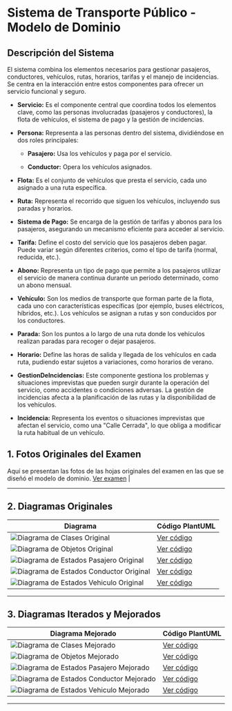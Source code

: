 # Sistema de Transporte Público - Modelo de Dominio


## Descripción del Sistema

El sistema combina los elementos necesarios para gestionar pasajeros, conductores, vehículos, rutas, horarios, tarifas y el manejo de incidencias. Se centra en la interacción entre estos componentes para ofrecer un servicio funcional y seguro.

- **Servicio:** Es el componente central que coordina todos los elementos clave, como las personas involucradas (pasajeros y conductores), la flota de vehículos, el sistema de pago y la gestión de incidencias.

- **Persona:** Representa a las personas dentro del sistema, dividiéndose en dos roles principales:

    - **Pasajero:** Usa los vehículos y paga por el servicio.

    - **Conductor:** Opera los vehículos asignados.

- **Flota:** Es el conjunto de vehículos que presta el servicio, cada uno asignado a una ruta específica.

- **Ruta:** Representa el recorrido que siguen los vehículos, incluyendo sus paradas y horarios.

- **Sistema de Pago:** Se encarga de la gestión de tarifas y abonos para los pasajeros, asegurando un mecanismo eficiente para acceder al servicio.

- **Tarifa:** Define el costo del servicio que los pasajeros deben pagar. Puede variar según diferentes criterios, como el tipo de tarifa (normal, reducida, etc.).

- **Abono:** Representa un tipo de pago que permite a los pasajeros utilizar el servicio de manera continua durante un periodo determinado, como un abono mensual.

- **Vehículo:** Son los medios de transporte que forman parte de la flota, cada uno con características específicas (por ejemplo, buses eléctricos, híbridos, etc.). Los vehículos se asignan a rutas y son conducidos por los conductores.

- **Parada:** Son los puntos a lo largo de una ruta donde los vehículos realizan paradas para recoger o dejar pasajeros.

- **Horario:** Define las horas de salida y llegada de los vehículos en cada ruta, pudiendo estar sujetos a variaciones, como horarios de verano.

- **GestionDeIncidencias:** Este componente gestiona los problemas y situaciones imprevistas que pueden surgir durante la operación del servicio, como accidentes o condiciones adversas. La gestión de incidencias afecta a la planificación de las rutas y la disponibilidad de los vehículos.

- **Incidencia:** Representa los eventos o situaciones imprevistas que afectan el servicio, como una "Calle Cerrada", lo que obliga a modificar la ruta habitual de un vehículo.



## 1. Fotos Originales del Examen

Aquí se presentan las fotos de las hojas originales del examen en las que se diseñó el modelo de dominio. [Ver examen](images/ExamenParcial/README.md) |

---

## 2. Diagramas Originales 


| Diagrama | Código PlantUML |
|----------|------------------|
| ![Diagrama de Clases Original](images/modelosUML/DdC_Original.svg) | [Ver código](modelosUML/DdC_Original.puml) |
| ![Diagrama de Objetos Original](images/modelosUML/DdO_Original.svg) | [Ver código](modelosUML/DdO_Original.puml) |
| ![Diagrama de Estados Pasajero Original](images/modelosUML/DdE_Pasajero_Original.svg) | [Ver código](modelosUML/DdE_Pasajero_Original.puml) |
| ![Diagrama de Estados Conductor Original](images/modelosUML/DdE_Conductor_Original.svg) | [Ver código](modelosUML/DdE_Conductor_Original.puml) |
| ![Diagrama de Estados Vehiculo Original](images/modelosUML/DdE_Vehiculo_Original.svg) | [Ver código](modelosUML/DdE_Vehiculo_Original.puml) 

---

## 3. Diagramas Iterados y Mejorados


| Diagrama Mejorado | Código PlantUML |
|--------------------|------------------|
| ![Diagrama de Clases Mejorado](images/modelosUML/DdC_Mejorado.svg) | [Ver código](modelosUML/DdC_Mejorado.puml) |
| ![Diagrama de Objetos Mejorado](images/modelosUML/DdO_Mejorado.svg) | [Ver código](modelosUML/DdO_Mejorado.puml) |
| ![Diagrama de Estados Pasajero Mejorado](images/modelosUML/DdE_Pasajero_Mejorado.svg) | [Ver código](modelosUML/DdE_Pasajero_Mejorado.puml) |
| ![Diagrama de Estados Conductor Mejorado](images/modelosUML/DdE_Conductor_Mejorado.svg) | [Ver código](modelosUML/DdE_Conductor_Mejorado.puml) |
| ![Diagrama de Estados Vehiculo Mejorado](images/modelosUML/DdE_Vehiculo_Mejorado.svg) | [Ver código](modelosUML/DdE_Vehiculo_Mejorado.puml) 

---


